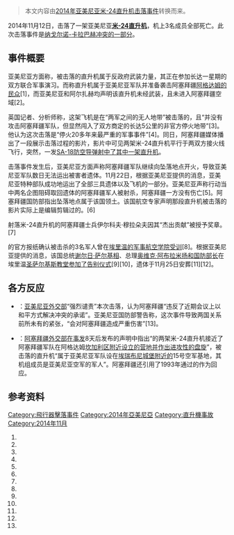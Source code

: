 > 本文内容由[2014年亚美尼亚米-24直升机击落事件](https://zh.wikipedia.org/wiki/2014年亚美尼亚米-24直升机击落事件)转换而来。


2014年11月12日，击落了一架亚美尼亚[**米-24直升机**](https://zh.wikipedia.org/wiki/米-24 "wikilink")，机上3名成员全部死亡。此次击落事件是[纳戈尔诺-卡拉巴赫冲突的一部分](https://zh.wikipedia.org/wiki/纳戈尔诺-卡拉巴赫冲突 "wikilink")。

## 事件概要

亚美尼亚方面称，被击落的直升机属于反政府武装力量，其正在参加长达一星期的双方联合军事演习。而称直升机属于亚美尼亚军队并准备袭击阿塞拜疆[阿格达姆的民众](https://zh.wikipedia.org/wiki/阿格達姆 "wikilink")\[1\]，而亚美尼亚和阿尔扎赫均声明该直升机未经武装，且未进入阿塞拜疆空域\[2\]。

英国记者、分析师称，这架飞机是在“两军之间的无人地带”被击落的，且“并没有攻击阿塞拜疆军队，但显然闯入了双方商定的长达5公里的非官方停火地带”\[3\]。他认为这次击落是“停火20多年来最严重的军事事件”\[4\]。同日，阿塞拜疆媒体播出了一段展示击落过程的影片，影片中可见两架米-24直升机平行于两双方接火线飞行，突然，一发[SA-18防空导弹射中了其中一架直升机](../Page/SA-18防空飛彈.md "wikilink")。

击落事件发生后，亚美尼亚方面声称阿塞拜疆军队继续向坠落地点开火，导致亚美尼亚军队数日无法运出被害者遗体。11月22日，根据亚美尼亚提供的消息，亚美尼亚特种部队成功地运出了全部三具遗体以及飞机的一部分。亚美尼亚声称行动当中两名企图阻碍取回遗体的阿塞拜疆军人被射杀，阿塞拜疆一方没有伤亡\[5\]。阿塞拜疆国防部指出坠落地点属于该国领土。该国航空专家声明那段直升机被击落的影片实际上是编辑剪辑过的。\[6\]

射落米-24直升机的阿塞拜疆士兵伊尔科夫·穆拉朵夫因其“杰出贡献”被授予奖章。\[7\]

的官方报纸确认被击杀的3名军人曾在[埃里温的军事航空学院受训](https://zh.wikipedia.org/wiki/埃里温 "wikilink")\[8\]。根据亚美尼亚提供的消息，该国总统[谢尔日·萨尔基相](../Page/谢尔日·萨尔基相.md "wikilink")、总理[奥维克·阿布拉米扬和国防部长](../Page/奧維克·阿布拉米揚.md "wikilink")在埃里温[圣萨尔基斯教堂参加了告别仪式](https://zh.wikipedia.org/wiki/聖薩爾基斯教堂 "wikilink")\[9\]\[10\]，遗体于11月25日安葬\[11\]\[12\]。

## 各方反应

  - ：[亚美尼亚外交部](https://zh.wikipedia.org/wiki/亚美尼亚外交部 "wikilink")“强烈谴责”本次击落，认为阿塞拜疆“违反了近期会议上以和平方式解决冲突的承诺”。亚美尼亚国防部警告称，这次事件导致两国关系前所未有的紧张，“会对阿塞拜疆造成严重伤害”\[13\]。

  - ：[阿塞拜疆外交部在事发](https://zh.wikipedia.org/wiki/阿塞拜疆外交部 "wikilink")8天后发布的声明中指出“的两架米-24直升机接近了阿塞拜疆军队在阿格达姆[坎加利区附近设立的营地并作出进攻性的盘旋](https://zh.wikipedia.org/wiki/坎加利區 "wikilink")”，被击落的直升机“属于亚美尼亚军队设在[埃瑞布尼城堡附近的](https://zh.wikipedia.org/wiki/埃瑞布尼城堡 "wikilink")15号空军基地，其机组成员是亚美尼亚空军的军人”。阿塞拜疆还引用了1993年通过的作为回应。

## 参考资料

[Category:飛行器擊落事件](https://zh.wikipedia.org/wiki/Category:飛行器擊落事件 "wikilink") [Category:2014年亞美尼亞](https://zh.wikipedia.org/wiki/Category:2014年亞美尼亞 "wikilink") [Category:直升機事故](https://zh.wikipedia.org/wiki/Category:直升機事故 "wikilink") [Category:2014年11月](https://zh.wikipedia.org/wiki/Category:2014年11月 "wikilink")

1.
2.
3.
4.
5.
6.
7.
8.
9.
10.
11.
12.
13.